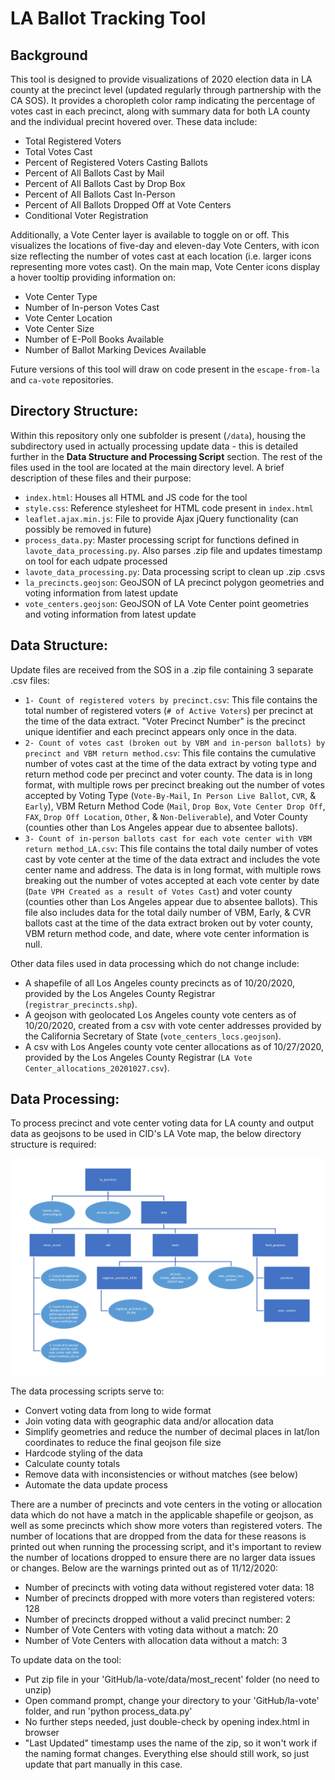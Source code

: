 # LA Ballot Tracking Tool

## Background

This tool is designed to provide visualizations of 2020 election data in LA county at the precinct level (updated regularly through partnership with the CA SOS). It provides a choropleth color ramp indicating the percentage of votes cast in each precinct, along with summary data for both LA county and the individual precint hovered over. These data include:

- Total Registered Voters
- Total Votes Cast
- Percent of Registered Voters Casting Ballots
- Percent of All Ballots Cast by Mail
- Percent of All Ballots Cast by Drop Box
- Percent of All Ballots Cast In-Person
- Percent of All Ballots Dropped Off at Vote Centers
- Conditional Voter Registration

Additionally, a Vote Center layer is available to toggle on or off. This visualizes the locations of five-day and eleven-day Vote Centers, with icon size reflecting the number of votes cast at each location (i.e. larger icons representing more votes cast). On the main map, Vote Center icons display a hover tooltip providing information on:

- Vote Center Type
- Number of In-person Votes Cast
- Vote Center Location
- Vote Center Size
- Number of E-Poll Books Available
- Number of Ballot Marking Devices Available

Future versions of this tool will draw on code present in the `escape-from-la` and `ca-vote` repositories.

## Directory Structure:

Within this repository only one subfolder is present (`/data`), housing the subdirectory used in actually processing update data - this is detailed further in the **Data Structure and Processing Script** section. The rest of the files used in the tool are located at the main directory level. A brief description of these files and their purpose:

- `index.html`: Houses all HTML and JS code for the tool
- `style.css`: Reference stylesheet for HTML code present in `index.html`
- `leaflet.ajax.min.js`: File to provide Ajax jQuery functionality (can possibly be removed in future)
- `process_data.py`: Master processing script for functions defined in `lavote_data_processing.py`. Also parses .zip file and updates timestamp on tool for each udpate processed
- `lavote_data_processing.py`: Data processing script to clean up .zip .csvs
- `la_precincts.geojson`: GeoJSON of LA precinct polygon geometries and voting information from latest update
- `vote_centers.geojson`: GeoJSON of LA Vote Center point geometries and voting information from latest update

## Data Structure:

Update files are received from the SOS in a .zip file containing 3 separate .csv files:
- `1- Count of registered voters by precinct.csv`: This file contains the total number of registered voters (`# of Active Voters`) per precinct at the time of the data extract. "Voter Precinct Number" is the precinct unique identifier and each precinct appears only once in the data.
- `2- Count of votes cast (broken out by VBM and in-person ballots) by precinct and VBM return method.csv`: This file contains the cumulative number of votes cast at the time of the data extract by voting type and return method code per precinct and voter county. The data is in long format, with multiple rows per precinct breaking out the number of votes accepted by Voting Type (`Vote-By-Mail`, `In Person Live Ballot`, `CVR`, & `Early`), VBM Return Method Code (`Mail`, `Drop Box`, `Vote Center Drop Off`, `FAX`, `Drop Off Location`, `Other`, & `Non-Deliverable`), and Voter County (counties other than Los Angeles appear due to absentee ballots).
- `3- Count of in-person ballots cast for each vote center with VBM return method_LA.csv`: This file contains the total daily number of votes cast by vote center at the time of the data extract and includes the vote center name and address. The data is in long format, with multiple rows breaking out the number of votes accepted at each vote center by date (`Date VPH Created as a result of Votes Cast`) and voter county (counties other than Los Angeles appear due to absentee ballots). This file also includes data for the total daily number of VBM, Early, & CVR ballots cast at the time of the data extract broken out by voter county, VBM return method code, and date, where vote center information is null.

Other data files used in data processing which do not change include:
- A shapefile of all Los Angeles county precincts as of 10/20/2020, provided by the Los Angeles County Registrar (`registrar_precincts.shp`).
- A geojson with geolocated Los Angeles county vote centers as of 10/20/2020, created from a csv with vote center addresses provided by the California Secretary of State (`vote_centers_locs.geojson`).
- A csv with Los Angeles county vote center allocations as of 10/27/2020, provided by the Los Angeles County Registrar (`LA Vote Center_allocations_20201027.csv`).

## Data Processing: 

To process precinct and vote center voting data for LA county and output data as geojsons to be used in CID's LA Vote map, the below directory structure is required:

![](https://raw.githubusercontent.com/centerforinclusivedemocracy/la-vote/master/directory_chart.PNG)

The data processing scripts serve to:
- Convert voting data from long to wide format
- Join voting data with geographic data and/or allocation data
- Simplify geometries and reduce the number of decimal places in lat/lon coordinates to reduce the final geojson file size
- Hardcode styling of the data
- Calculate county totals
- Remove data with inconsistencies or without matches (see below)
- Automate the data update process

There are a number of precincts and vote centers in the voting or allocation data which do not have a match in the applicable shapefile or geojson, as well as some precincts which show more voters than registered voters. The number of locations that are dropped from the data for these reasons is printed out when running the processing script, and it's important to review the number of locations dropped to ensure there are no larger data issues or changes. Below are the warnings printed out as of 11/12/2020:
- Number of precincts with voting data without registered voter data: 18
- Number of precincts dropped with more voters than registered voters: 128
- Number of precincts dropped without a valid precinct number: 2
- Number of Vote Centers with voting data without a match: 20
- Number of Vote Centers with allocation data without a match: 3

To update data on the tool: 

- Put zip file in your 'GitHub/la-vote/data/most_recent' folder (no need to unzip)
- Open command prompt, change your directory to your 'GitHub/la-vote' folder, and run 'python process_data.py'
- No further steps needed, just double-check by opening index.html in browser
- "Last Updated" timestamp uses the name of the zip, so it won't work if the naming format changes. Everything else should still work, so just update that part manually in this case.
